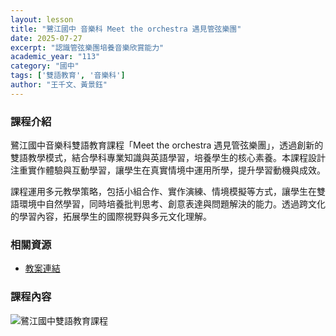 ```yaml
---
layout: lesson
title: "鷺江國中 音樂科 Meet the orchestra 遇見管弦樂團"
date: 2025-07-27
excerpt: "認識管弦樂團培養音樂欣賞能力"
academic_year: "113"
category: "國中"
tags: ['雙語教育', '音樂科']
author: "王千文、黃景鈺"
---
```


### 課程介紹

鷺江國中音樂科雙語教育課程「Meet the orchestra 遇見管弦樂團」，透過創新的雙語教學模式，結合學科專業知識與英語學習，培養學生的核心素養。本課程設計注重實作體驗與互動學習，讓學生在真實情境中運用所學，提升學習動機與成效。

課程運用多元教學策略，包括小組合作、實作演練、情境模擬等方式，讓學生在雙語環境中自然學習，同時培養批判思考、創意表達與問題解決的能力。透過跨文化的學習內容，拓展學生的國際視野與多元文化理解。

### 相關資源

* [教案連結](https://drive.google.com/file/d/1FUiuLveU_fP-x-Zvx7pTr81c5gzkAmAt/view?usp=drive_link)

### 課程內容

<div style="margin-bottom: 10px;">
    <img src="{{ '/assets/images/lessons/113/鷺江國中/易拉展_250727_102909_1.webp' | relative_url }}" alt="鷺江國中雙語教育課程" style="flex: 1; min-width: 48%; object-fit: cover;">
</div>

